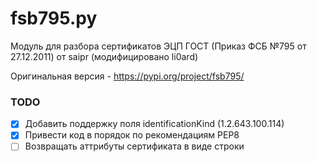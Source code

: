 # fsb795.py
Модуль для разбора сертификатов ЭЦП ГОСТ (Приказ ФСБ №795 от 27.12.2011) от saipr (модифицировано li0ard)

Оригинальная версия - https://pypi.org/project/fsb795/

### TODO

- [x] Добавить поддержку поля identificationKind (1.2.643.100.114)
- [x] Привести код в порядок по рекомендациям PEP8
- [ ] Возвращать аттрибуты сертификата в виде строки
